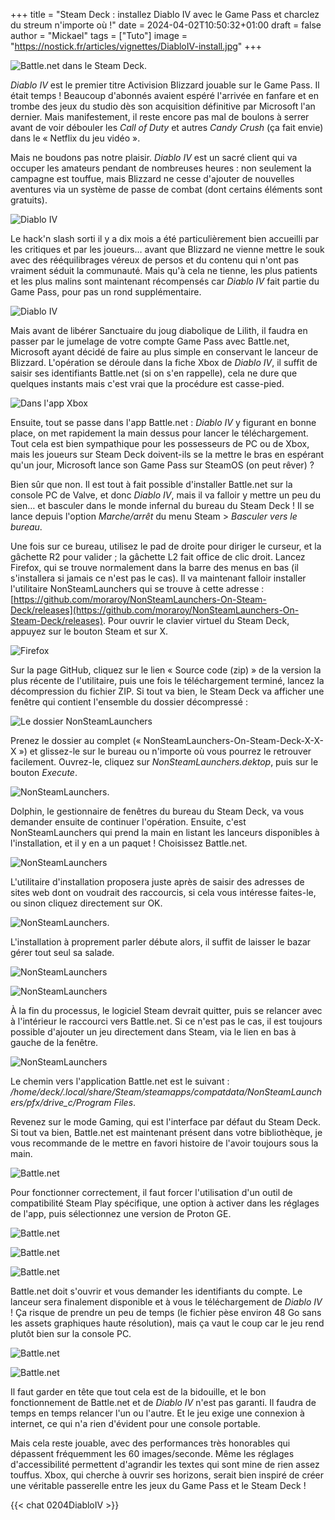 +++
title = "Steam Deck : installez Diablo IV avec le Game Pass et charclez du streum n'importe où !"
date = 2024-04-02T10:50:32+01:00
draft = false
author = "Mickael"
tags = ["Tuto"]
image = "https://nostick.fr/articles/vignettes/DiabloIV-install.jpg"
+++ 

![Battle.net dans le Steam Deck.](DiabloIV-install.jpg "Fais gaffe à tes fesses Lilith.")

*Diablo IV* est le premier titre Activision Blizzard jouable sur le Game Pass. Il était temps ! Beaucoup d'abonnés avaient espéré l'arrivée en fanfare et en trombe des jeux du studio dès son acquisition définitive par Microsoft l'an dernier. Mais manifestement, il reste encore pas mal de boulons à serrer avant de voir débouler les *Call of Duty* et autres *Candy Crush* (ça fait envie) dans le « Netflix du jeu vidéo ».

Mais ne boudons pas notre plaisir. *Diablo IV* est un sacré client qui va occuper les amateurs pendant de nombreuses heures : non seulement la campagne est touffue, mais Blizzard ne cesse d'ajouter de nouvelles aventures via un système de passe de combat (dont certains éléments sont gratuits).

![Diablo IV](DiabloIV-install-16.jpg "Hé oui, c'est Diablo IV dans le Steam Deck.")

Le hack'n slash sorti il y a dix mois a été particulièrement bien accueilli par les critiques et par les joueurs… avant que Blizzard ne vienne mettre le souk avec des rééquilibrages véreux de persos et du contenu qui n'ont pas vraiment séduit la communauté. Mais qu'à cela ne tienne, les plus patients et les plus malins sont maintenant récompensés car *Diablo IV* fait partie du Game Pass, pour pas un rond supplémentaire.

![Diablo IV](DiabloIV-install-14.jpg "Le jeu se paie le luxe d'être plutôt joli.")

Mais avant de libérer Sanctuaire du joug diabolique de Lilith, il faudra en passer par le jumelage de votre compte Game Pass avec Battle.net, Microsoft ayant décidé de faire au plus simple en conservant le lanceur de Blizzard. L'opération se déroule dans la fiche Xbox de *Diablo IV*, il suffit de saisir ses identifiants Battle.net (si on s'en rappelle), cela ne dure que quelques instants mais c'est vrai que la procédure est casse-pied.

![Dans l'app Xbox](gamepass.png "J'espère que vous avez encore les identifiants Battle.net")

Ensuite, tout se passe dans l'app Battle.net : *Diablo IV* y figurant en bonne place, on met rapidement la main dessus pour lancer le téléchargement. Tout cela est bien sympathique pour les possesseurs de PC ou de Xbox, mais les joueurs sur Steam Deck doivent-ils se la mettre le bras en espérant qu'un jour, Microsoft lance son Game Pass sur SteamOS (on peut rêver) ?

Bien sûr que non. Il est tout à fait possible d'installer Battle.net sur la console PC de Valve, et donc *Diablo IV*, mais il va falloir y mettre un peu du sien… et basculer dans le monde infernal du bureau du Steam Deck ! Il se lance depuis l'option *Marche/arrêt* du menu Steam > *Basculer vers le bureau*.

Une fois sur ce bureau, utilisez le pad de droite pour diriger le curseur, et la gâchette R2 pour valider ; la gâchette L2 fait office de clic droit. Lancez Firefox, qui se trouve normalement dans la barre des menus en bas (il s'installera si jamais ce n'est pas le cas). Il va maintenant falloir installer l'utilitaire NonSteamLaunchers qui se trouve à cette adresse : [https://github.com/moraroy/NonSteamLaunchers-On-Steam-Deck/releases](https://github.com/moraroy/NonSteamLaunchers-On-Steam-Deck/releases). Pour ouvrir le clavier virtuel du Steam Deck, appuyez sur le bouton Steam et sur X.

![Firefox](DiabloIV-install-1.jpg "")

Sur la page GitHub, cliquez sur le lien « Source code (zip) » de la version la plus récente de l'utilitaire, puis une fois le téléchargement terminé, lancez la décompression du fichier ZIP. Si tout va bien, le Steam Deck va afficher une fenêtre qui contient l'ensemble du dossier décompressé :

![Le dossier NonSteamLaunchers](DiabloIV-install-2 "")

Prenez le dossier au complet (« NonSteamLaunchers-On-Steam-Deck-X-X-X ») et glissez-le sur le bureau ou n'importe où vous pourrez le retrouver facilement. Ouvrez-le, cliquez sur *NonSteamLaunchers.dektop*, puis sur le bouton *Execute*.

![NonSteamLaunchers.](DiabloIV-install-3.jpg "")

Dolphin, le gestionnaire de fenêtres du bureau du Steam Deck, va vous demander ensuite de continuer l'opération. Ensuite, c'est NonSteamLaunchers qui prend la main en listant les lanceurs disponibles à l'installation, et il y en a un paquet ! Choisissez Battle.net. 

![NonSteamLaunchers](DiabloIV-install-4.jpg "Il y a de quoi s'occuper pendant quelques vies.")

L'utilitaire d'installation proposera juste après de saisir des adresses de sites web dont on voudrait des raccourcis, si cela vous intéresse faites-le, ou sinon cliquez directement sur OK.

![NonSteamLaunchers.](DiabloIV-install-5.jpg "")

L'installation à proprement parler débute alors, il suffit de laisser le bazar gérer tout seul sa salade. 

![NonSteamLaunchers](DiabloIV-install-6.jpg "On croise les doigts.")

![NonSteamLaunchers](DiabloIV-install-7.jpg "Ça va bien se passer…")

À la fin du processus, le logiciel Steam devrait quitter, puis se relancer avec à l'intérieur le raccourci vers Battle.net. Si ce n'est pas le cas, il est toujours possible d'ajouter un jeu directement dans Steam, via le lien en bas à gauche de la fenêtre.

![NonSteamLaunchers](DiabloIV-install-8.jpg "Le plus compliqué est de connaitre le chemin vers l'exe Battle.net.")

Le chemin vers l'application Battle.net est le suivant : */home/deck/.local/share/Steam/steamapps/compatdata/NonSteamLaunchers/pfx/drive_c/Program Files*.

Revenez sur le mode Gaming, qui est l'interface par défaut du Steam Deck. Si tout va bien, Battle.net est maintenant présent dans votre bibliothèque, je vous recommande de le mettre en favori histoire de l'avoir toujours sous la main.

![Battle.net](DiabloIV-install-9.jpeg "Oh yeah.")

Pour fonctionner correctement, il faut forcer l'utilisation d'un outil de compatibilité Steam Play spécifique, une option à activer dans les réglages de l'app, puis sélectionnez une version de Proton GE.

![Battle.net](DiabloIV-install-10.jpg "")

![Battle.net](DiabloIV-install-11.jpeg "")

![Battle.net](DiabloIV-install-12.jpeg "Pensez bien à cliquer sur l'option « Keep me logged in » pour ne pas avoir à saisir vos identifiants à chaque lancement.")

Battle.net doit s'ouvrir et vous demander les identifiants du compte. Le lanceur sera finalement disponible et à vous le téléchargement de *Diablo IV* ! Ça risque de prendre un peu de temps (le fichier pèse environ 48 Go sans les assets graphiques haute résolution), mais ça vaut le coup car le jeu rend plutôt bien sur la console PC.

![Battle.net](DiabloIV-install-15.jpg "Oups ! Mais rassurez-vous, cette boîte de dialogue n'empêche pas de jouer normalement à Diablo.")

![Battle.net](DiabloIV-install-13.jpg "Prêt à libérer Sanctuaire ?")

Il faut garder en tête que tout cela est de la bidouille, et le bon fonctionnement de Battle.net et de *Diablo IV* n'est pas garanti. Il faudra de temps en temps relancer l'un ou l'autre. Et le jeu exige une connexion à internet, ce qui n'a rien d'évident pour une console portable. 

Mais cela reste jouable, avec des performances très honorables qui dépassent fréquemment les 60 images/seconde. Même les réglages d'accessibilité permettent d'agrandir les textes qui sont mine de rien assez touffus. Xbox, qui cherche à ouvrir ses horizons, serait bien inspiré de créer une véritable passerelle entre les jeux du Game Pass et le Steam Deck !

{{< chat 0204DiabloIV >}} 
